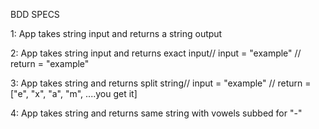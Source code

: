 BDD SPECS

1: App takes string input and returns a string output

2: App takes string input and returns exact input// input = "example" // return = "example"

3: App takes string and returns split string// input = "example" // return = ["e", "x", "a", "m", ....you get it]

4: App takes string and returns same string with vowels subbed for "-"